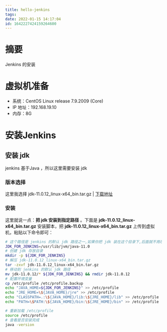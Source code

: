 ```yaml
---
title: hello-jenkins
tags: 
date: 2022-01-15 14:17:04
id: 1642227424159264600
---
```

# 摘要

Jenkins 的安装

# 虚拟机准备

- 系统：CentOS Linux release 7.9.2009 (Core)
- IP 地址：192.168.19.10
- 内存：8G

# 安装Jenkins

## 安装 jdk

jenkins 基于Java ，所以这里需要安装 jdk 

### 版本选择

这里我选择 jdk-11.0.12_linux-x64_bin.tar.gz | [下载地址](https://www.oracle.com/java/technologies/javase/jdk11-archive-downloads.html) 

### 安装

这里就说一点：**把 jdk 安装到指定路径** 。下面是 **jdk-11.0.12_linux-x64_bin.tar.gz** 安装脚本，把 **jdk-11.0.12_linux-x64_bin.tar.gz** 上传到虚拟机，粘贴以下命令即可：

```sh
# 这个路径是 jenkins 的默认 jdk 路径之一,如果你把 jdk 装在这个目录下,后面就不用改配置文件了
JDK_FOR_JENKINS=/usr/lib/jvm/java-11.0
# 创建 jdk 存放目录
mkdir -p ${JDK_FOR_JENKINS}
# 解压 jdk-11.0.12_linux-x64_bin.tar.gz 
tar -zxvf jdk-11.0.12_linux-x64_bin.tar.gz
# 移动到 jenkins 的默认 jdk 路径
mv jdk-11.0.12/* ${JDK_FOR_JENKINS} && rmdir jdk-11.0.12
# 配置环境变量
cp /etc/profile /etc/profile.backup
echo "JAVA_HOME=${JDK_FOR_JENKINS}" >> /etc/profile
echo "JRE_HOME=\${JAVA_HOME}/jre" >> /etc/profile
echo "CLASSPATH=.:\${JAVA_HOME}/lib:\${JRE_HOME}/lib" >> /etc/profile
echo "PATH=\$PATH:\${JAVA_HOME}/bin:\${JRE_HOME}/bin" >> /etc/profile

# 重新加载 /etc/profile
source /etc/profile
# 查看是否安装完成
java -version
```











